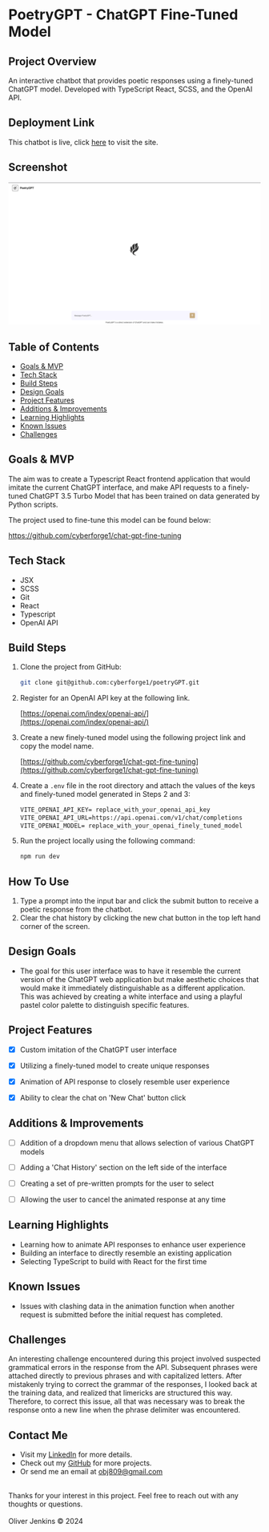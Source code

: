 # PoetryGPT - ChatGPT Fine-Tuned Model


## Project Overview
An interactive chatbot that provides poetic responses using a finely-tuned ChatGPT model. Developed with TypeScript React, SCSS, and the OpenAI API.


## Deployment Link
This chatbot is live, click [here](https://poetry-gpt.netlify.app/) to visit the site.


## Screenshot
![Application Screenshot](public/app-screenshot.png "Project Screenshot")


## Table of Contents
- [Goals & MVP](#goals--MVP)
- [Tech Stack](#tech-stack)
- [Build Steps](#build-steps)
- [Design Goals](#design-goals)
- [Project Features](#project-features)
- [Additions & Improvements](#additions--improvements)
- [Learning Highlights](#learning-highlights)
- [Known Issues](#known-issues)
- [Challenges](#challenges)


## Goals & MVP
The aim was to create a Typescript React frontend application that would imitate the current ChatGPT interface, and make API requests to a finely-tuned ChatGPT 3.5 Turbo Model that has been trained on data generated by Python scripts.

The project used to fine-tune this model can be found below:

https://github.com/cyberforge1/chat-gpt-fine-tuning


## Tech Stack
- JSX
- SCSS
- Git 
- React
- Typescript
- OpenAI API


## Build Steps
1. Clone the project from GitHub:
   ```bash
   git clone git@github.com:cyberforge1/poetryGPT.git

2. Register for an OpenAI API key at the following link.

   [https://openai.com/index/openai-api/](https://openai.com/index/openai-api/)

3. Create a new finely-tuned model using the following project link and copy the model name.

   [https://github.com/cyberforge1/chat-gpt-fine-tuning](https://github.com/cyberforge1/chat-gpt-fine-tuning)

4. Create a `.env` file in the root directory and attach the values of the keys and finely-tuned model generated in Steps 2 and 3:

    ```plaintext
    VITE_OPENAI_API_KEY= replace_with_your_openai_api_key
    VITE_OPENAI_API_URL=https://api.openai.com/v1/chat/completions
    VITE_OPENAI_MODEL= replace_with_your_openai_finely_tuned_model
    ```
5. Run the project locally using the following command:
    ```bash
    npm run dev
    ```

## How To Use
1. Type a prompt into the input bar and click the submit button to receive a poetic response from the chatbot.
2. Clear the chat history by clicking the new chat button in the top left hand corner of the screen.


## Design Goals
- The goal for this user interface was to have it resemble the current version of the ChatGPT web application but make aesthetic choices that would make it immediately distinguishable as a different application. This was achieved by creating a white interface and using a playful pastel color palette to distinguish specific features.


## Project Features
- [x] Custom imitation of the ChatGPT user interface
- [x] Utilizing a finely-tuned model to create unique responses
- [x] Animation of API response to closely resemble user experience
- [x] Ability to clear the chat on 'New Chat' button click


## Additions & Improvements
- [ ] Addition of a dropdown menu that allows selection of various ChatGPT models
- [ ] Adding a 'Chat History' section on the left side of the interface
- [ ] Creating a set of pre-written prompts for the user to select
- [ ] Allowing the user to cancel the animated response at any time


## Learning Highlights
- Learning how to animate API responses to enhance user experience 
- Building an interface to directly resemble an existing application
- Selecting TypeScript to build with React for the first time

## Known Issues
- Issues with clashing data in the animation function when another request is submitted before the initial request has completed.


## Challenges
An interesting challenge encountered during this project involved suspected grammatical errors in the response from the API. Subsequent phrases were attached directly to previous phrases and with capitalized letters. After mistakenly trying to correct the grammar of the responses, I looked back at the training data, and realized that limericks are structured this way. Therefore, to correct this issue, all that was necessary was to break the response onto a new line when the phrase delimiter was encountered.  


## Contact Me
- Visit my [LinkedIn](https://www.linkedin.com/in/obj809/) for more details.
- Check out my [GitHub](https://github.com/cyberforge1) for more projects.
- Or send me an email at obj809@gmail.com
<br />
Thanks for your interest in this project. Feel free to reach out with any thoughts or questions.
<br />
<br />
Oliver Jenkins © 2024
